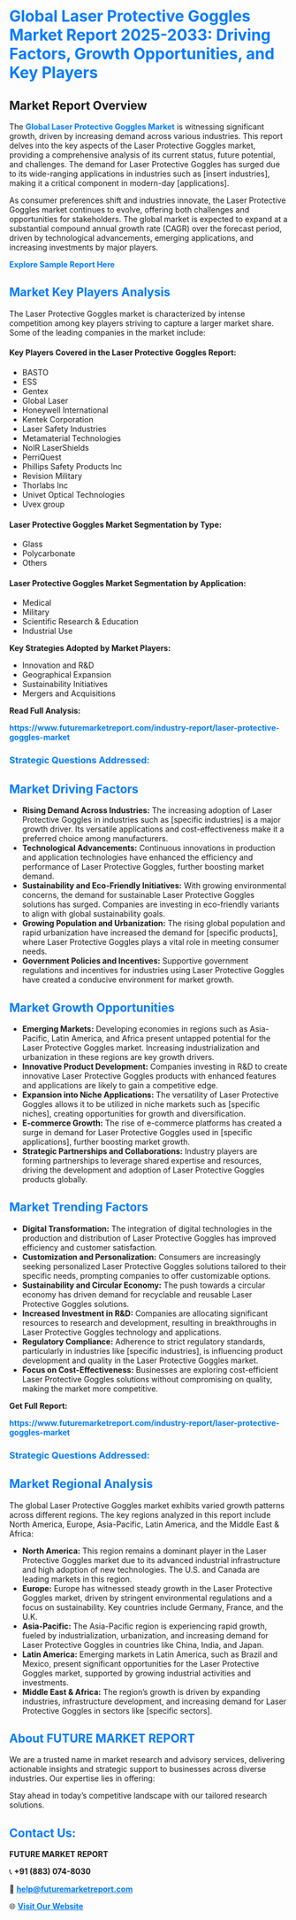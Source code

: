 <h1 style="color: #007BFF;">Global Laser Protective Goggles Market Report 2025-2033: Driving Factors, Growth Opportunities, and Key Players</h1>

<section id="overview">
<h2>Market Report Overview</h2>
<p>The <a href="https://www.futuremarketreport.com/industry-report/laser-protective-goggles-market" style="color: #007BFF; text-decoration: none;"><strong>Global Laser Protective Goggles Market</strong></a> is witnessing significant growth, driven by increasing demand across various industries. This report delves into the key aspects of the Laser Protective Goggles market, providing a comprehensive analysis of its current status, future potential, and challenges. The demand for Laser Protective Goggles has surged due to its wide-ranging applications in industries such as [insert industries], making it a critical component in modern-day [applications].</p>
<p>As consumer preferences shift and industries innovate, the Laser Protective Goggles market continues to evolve, offering both challenges and opportunities for stakeholders. The global market is expected to expand at a substantial compound annual growth rate (CAGR) over the forecast period, driven by technological advancements, emerging applications, and increasing investments by major players.</p>
</section>

<section id="overview">
<p><a href="https://www.futuremarketreport.com/request-sample/reportId=42930" style="color: #007BFF; text-decoration: none;"><strong>Explore Sample Report Here</strong></a></p>
</section>

<section id="key-players">
<h2 style="color: #007BFF;">Market Key Players Analysis</h2>
<p>The Laser Protective Goggles market is characterized by intense competition among key players striving to capture a larger market share. Some of the leading companies in the market include:</p>
<h4>Key Players Covered in the Laser Protective Goggles Report:</h4>
<ul><li>BASTO</li><li>ESS</li><li>Gentex</li><li>Global Laser</li><li>Honeywell International</li><li>Kentek Corporation</li><li>Laser Safety Industries</li><li>Metamaterial Technologies</li><li>NoIR LaserShields</li><li>PerriQuest</li><li>Phillips Safety Products Inc</li><li>Revision Military</li><li>Thorlabs Inc</li><li>Univet Optical Technologies</li><li>Uvex group</li></ul>
<h4>Laser Protective Goggles Market Segmentation by Type:</h4>
<ul><li>Glass</li><li>Polycarbonate</li><li>Others</li></ul>

<h4>Laser Protective Goggles Market Segmentation by Application:</h4>
<ul><li>Medical</li><li>Military</li><li>Scientific Research &amp; Education</li><li>Industrial Use</li></ul>
<p><strong>Key Strategies Adopted by Market Players:</strong></p>
<ul>
<li>Innovation and R&D</li>
<li>Geographical Expansion</li>
<li>Sustainability Initiatives</li>
<li>Mergers and Acquisitions</li>
</ul>
</section>

<section>
<p><strong>Read Full Analysis: </strong></p><a href="https://www.futuremarketreport.com/industry-report/laser-protective-goggles-market" style="color: #007BFF; text-decoration: none;"><strong>https://www.futuremarketreport.com/industry-report/laser-protective-goggles-market</strong></a>
<h3 style="color: #007BFF;">Strategic Questions Addressed:</h3>
</section>

<section id="driving-factors">
<h2 style="color: #007BFF;">Market Driving Factors</h2>
<ul>
<li><strong>Rising Demand Across Industries:</strong> The increasing adoption of Laser Protective Goggles in industries such as [specific industries] is a major growth driver. Its versatile applications and cost-effectiveness make it a preferred choice among manufacturers.</li>
<li><strong>Technological Advancements:</strong> Continuous innovations in production and application technologies have enhanced the efficiency and performance of Laser Protective Goggles, further boosting market demand.</li>
<li><strong>Sustainability and Eco-Friendly Initiatives:</strong> With growing environmental concerns, the demand for sustainable Laser Protective Goggles solutions has surged. Companies are investing in eco-friendly variants to align with global sustainability goals.</li>
<li><strong>Growing Population and Urbanization:</strong> The rising global population and rapid urbanization have increased the demand for [specific products], where Laser Protective Goggles plays a vital role in meeting consumer needs.</li>
<li><strong>Government Policies and Incentives:</strong> Supportive government regulations and incentives for industries using Laser Protective Goggles have created a conducive environment for market growth.</li>
</ul>
</section>

<section id="growth-opportunities">
<h2 style="color: #007BFF;">Market Growth Opportunities</h2>
<ul>
<li><strong>Emerging Markets:</strong> Developing economies in regions such as Asia-Pacific, Latin America, and Africa present untapped potential for the Laser Protective Goggles market. Increasing industrialization and urbanization in these regions are key growth drivers.</li>
<li><strong>Innovative Product Development:</strong> Companies investing in R&D to create innovative Laser Protective Goggles products with enhanced features and applications are likely to gain a competitive edge.</li>
<li><strong>Expansion into Niche Applications:</strong> The versatility of Laser Protective Goggles allows it to be utilized in niche markets such as [specific niches], creating opportunities for growth and diversification.</li>
<li><strong>E-commerce Growth:</strong> The rise of e-commerce platforms has created a surge in demand for Laser Protective Goggles used in [specific applications], further boosting market growth.</li>
<li><strong>Strategic Partnerships and Collaborations:</strong> Industry players are forming partnerships to leverage shared expertise and resources, driving the development and adoption of Laser Protective Goggles products globally.</li>
</ul>
</section>

<section id="trending-factors">
<h2 style="color: #007BFF;">Market Trending Factors</h2>
<ul>
<li><strong>Digital Transformation:</strong> The integration of digital technologies in the production and distribution of Laser Protective Goggles has improved efficiency and customer satisfaction.</li>
<li><strong>Customization and Personalization:</strong> Consumers are increasingly seeking personalized Laser Protective Goggles solutions tailored to their specific needs, prompting companies to offer customizable options.</li>
<li><strong>Sustainability and Circular Economy:</strong> The push towards a circular economy has driven demand for recyclable and reusable Laser Protective Goggles solutions.</li>
<li><strong>Increased Investment in R&D:</strong> Companies are allocating significant resources to research and development, resulting in breakthroughs in Laser Protective Goggles technology and applications.</li>
<li><strong>Regulatory Compliance:</strong> Adherence to strict regulatory standards, particularly in industries like [specific industries], is influencing product development and quality in the Laser Protective Goggles market.</li>
<li><strong>Focus on Cost-Effectiveness:</strong> Businesses are exploring cost-efficient Laser Protective Goggles solutions without compromising on quality, making the market more competitive.</li>
</ul>
</section>

<section>
<p><strong>Get Full Report: </strong></p><a href="https://www.futuremarketreport.com/industry-report/laser-protective-goggles-market" style="color: #007BFF; text-decoration: none;"><strong>https://www.futuremarketreport.com/industry-report/laser-protective-goggles-market</strong></a>
<h3 style="color: #007BFF;">Strategic Questions Addressed:</h3>
</section>


<section id="regional-analysis">
<h2 style="color: #007BFF;">Market Regional Analysis</h2>
<p>The global Laser Protective Goggles market exhibits varied growth patterns across different regions. The key regions analyzed in this report include North America, Europe, Asia-Pacific, Latin America, and the Middle East & Africa:</p>
<ul>
<li><strong>North America:</strong> This region remains a dominant player in the Laser Protective Goggles market due to its advanced industrial infrastructure and high adoption of new technologies. The U.S. and Canada are leading markets in this region.</li>
<li><strong>Europe:</strong> Europe has witnessed steady growth in the Laser Protective Goggles market, driven by stringent environmental regulations and a focus on sustainability. Key countries include Germany, France, and the U.K.</li>
<li><strong>Asia-Pacific:</strong> The Asia-Pacific region is experiencing rapid growth, fueled by industrialization, urbanization, and increasing demand for Laser Protective Goggles in countries like China, India, and Japan.</li>
<li><strong>Latin America:</strong> Emerging markets in Latin America, such as Brazil and Mexico, present significant opportunities for the Laser Protective Goggles market, supported by growing industrial activities and investments.</li>
<li><strong>Middle East & Africa:</strong> The region’s growth is driven by expanding industries, infrastructure development, and increasing demand for Laser Protective Goggles in sectors like [specific sectors].</li>
</ul>
</section>

<footer>
<h2 style="color: #007BFF;">About FUTURE MARKET REPORT</h2>
<p>We are a trusted name in market research and advisory services, delivering actionable insights and strategic support to businesses across diverse industries. Our expertise lies in offering:</p>

<p>Stay ahead in today’s competitive landscape with our tailored research solutions.</p>

<h2 style="color: #007BFF;">Contact Us:</h2>
<p><strong>FUTURE MARKET REPORT</strong></p>
<p>📞 <strong>+91 (883) 074-8030</strong></p>
<p>📧 <strong><a href="mailto:help@futuremarketreport.com" style="color: #007BFF;">help@futuremarketreport.com</a></strong></p>
<p>🌐 <strong><a href="https://www.futuremarketreport.com/" style="color: #007BFF;">Visit Our Website</a></strong></p>
</footer>